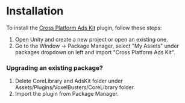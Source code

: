 # Installation

To install the [Cross Platform Ads Kit](https://u3d.as/37du) plugin, follow these steps:

1. Open Unity and create a new project or open an existing one.
2. Go to the Window -> Package Manager,  select "My Assets" under packages dropdown on left and import "Cross Platform Ads Kit".

### Upgrading an existing package?

1. Delete CoreLibrary and AdsKit folder under Assets/Plugins/VoxelBusters/CoreLibrary folder.
2. Import the plugin from Package Manager.
